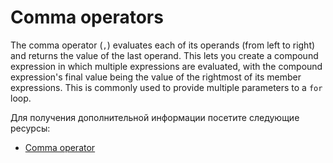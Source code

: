 # Comma operators

The comma operator (`,`) evaluates each of its operands (from left to right) and returns the value of the last operand. This lets you create a compound expression in which multiple expressions are evaluated, with the compound expression's final value being the value of the rightmost of its member expressions. This is commonly used to provide multiple parameters to a `for` loop.

Для получения дополнительной информации посетите следующие ресурсы:

- [Comma operator](https://developer.mozilla.org/en-US/docs/Web/JavaScript/Reference/Operators/Comma_Operator)
